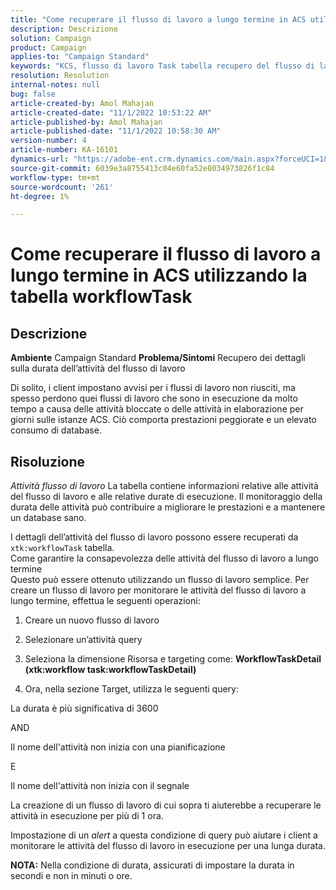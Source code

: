 ```yaml
---
title: "Come recuperare il flusso di lavoro a lungo termine in ACS utilizzando la tabella workflowTask"
description: Descrizione
solution: Campaign
product: Campaign
applies-to: "Campaign Standard"
keywords: "KCS, flusso di lavoro Task tabella recupero del flusso di lavoro a lungo termine"
resolution: Resolution
internal-notes: null
bug: false
article-created-by: Amol Mahajan
article-created-date: "11/1/2022 10:53:22 AM"
article-published-by: Amol Mahajan
article-published-date: "11/1/2022 10:58:30 AM"
version-number: 4
article-number: KA-16101
dynamics-url: "https://adobe-ent.crm.dynamics.com/main.aspx?forceUCI=1&pagetype=entityrecord&etn=knowledgearticle&id=502e5362-d359-ed11-9561-6045bd006a22"
source-git-commit: 6039e3a8755413c04e60fa52e8034973826f1c84
workflow-type: tm+mt
source-wordcount: '261'
ht-degree: 1%

---
```


# Come recuperare il flusso di lavoro a lungo termine in ACS utilizzando la tabella workflowTask

## Descrizione

<b>Ambiente</b>
Campaign Standard
<b>Problema/Sintomi</b>
Recupero dei dettagli sulla durata dell’attività del flusso di lavoro

Di solito, i client impostano avvisi per i flussi di lavoro non riusciti, ma spesso perdono quei flussi di lavoro che sono in esecuzione da molto tempo a causa delle attività bloccate o delle attività in elaborazione per giorni sulle istanze ACS. Ciò comporta prestazioni peggiorate e un elevato consumo di database.


## Risoluzione


*Attività flusso di lavoro* La tabella contiene informazioni relative alle attività del flusso di lavoro e alle relative durate di esecuzione. Il monitoraggio della durata delle attività può contribuire a migliorare le prestazioni e a mantenere un database sano.

I dettagli dell’attività del flusso di lavoro possono essere recuperati da `xtk:workflowTask` tabella.
<br>Come garantire la consapevolezza delle attività del flusso di lavoro a lungo termine<br>
Questo può essere ottenuto utilizzando un flusso di lavoro semplice. Per creare un flusso di lavoro per monitorare le attività del flusso di lavoro a lungo termine, effettua le seguenti operazioni:

1. Creare un nuovo flusso di lavoro

2. Selezionare un’attività query

3. Seleziona la dimensione Risorsa e targeting come: <b>WorkflowTaskDetail</b> <b>(xtk:workflow task:workflowTaskDetail)</b>

4. Ora, nella sezione Target, utilizza le seguenti query:

La durata è più significativa di 3600

AND

Il nome dell&#39;attività non inizia con una pianificazione

E

Il nome dell&#39;attività non inizia con il segnale



La creazione di un flusso di lavoro di cui sopra ti aiuterebbe a recuperare le attività in esecuzione per più di 1 ora.

Impostazione di un *alert* a questa condizione di query può aiutare i client a monitorare le attività del flusso di lavoro in esecuzione per una lunga durata.

<b>NOTA:</b> Nella condizione di durata, assicurati di impostare la durata in secondi e non in minuti o ore.
